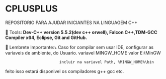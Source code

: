 # CPLUSPLUS
REPOSITORIO PARA AJUDAR INICIANTES NA LINGUAGEM C++

<p align="left">
  💼 Tools: <strong>Dev-C++ version 5.5.2(dev c++ orwell), Falcon C++,TDM-GCC Compiler x64, Eclipse, Git and GitHub.</strong>
</p>
<p align="left">
  💌 Lembrete Importante:⤵️
                          Caso for compilar sem usar IDE, configurar as variaveis de ambiente, do Usuario.
                            variavel MINGW_HOME
                            valor E:\MinGW  

                            incluir na variavel Path, %MINGW_HOME%\bin

  feito isso estará disponivel os compiladores g++ gcc etc.

</p>